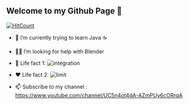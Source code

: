## Welcome to my Github Page 👋

[![HitCount](http://hits.dwyl.com/ShimilSAbraham/ShimilSAbraham.svg)](http://hits.dwyl.com/ShimilSAbraham/ShimilSAbraham)


- 🌱 I’m currently trying to learn Java ☕
- 💁🏾 I’m looking for help with Blender 


- 🥀 Life fact 1: ![integration](https://latex.codecogs.com/svg.latex?\dpi{400}Life%20=%20\int_{birth}^{death}%20\frac{happiness}{time}%20%20d(time))

- ❤️ Life fact 2: ![limit](https://latex.codecogs.com/svg.latex?\lim_{x%20\to%20true\%20love}%20Life(x)%20=%20\prod(Joy,Peace))

- 📫 Subscribe to my channel : https://www.youtube.com/channel/UC5n4ot4dA-AZmPUy6cORrqA



